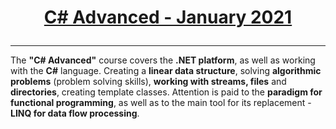 # <a href="https://softuni.bg/trainings/3210/csharp-advanced-january-2021/internal" rel="C#-Advance"><p align="center"> C# Advanced - January 2021<p>
</a>

---

The **"C# Advanced"** course covers the **.NET platform**, as well as working with the **C#** language.
 Creating a **linear data structure**, solving **algorithmic problems** (problem solving skills), **working with streams, 
files** and **directories**, creating template classes. Attention is paid to the **paradigm for functional programming**, 
as well as to the main tool for its replacement - **LINQ for data flow processing**.
